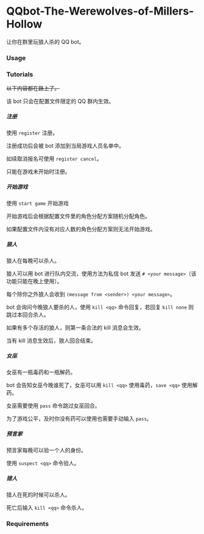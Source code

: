 # QQbot-The-Werewolves-of-Millers-Hollow

让你在群里玩狼人杀的 QQ bot。

### Usage

### Tutorials

~~以下内容都在路上了。~~

该 bot 只会在配置文件限定的 QQ 群内生效。

##### 注册

使用 `register` 注册。

注册成功后会被 bot 添加到当局游戏人员名单中。

如续取消报名可使用 `register cancel`。

只能在游戏未开始时注册。

##### 开始游戏

使用 `start game` 开始游戏

开始游戏后会根据配置文件里的角色分配方案随机分配角色。

如果配置文件内没有对应人数的角色分配方案则无法开始游戏。

##### 狼人

狼人在每晚可以杀人。

狼人可以用 bot 进行队内交流，使用方法为私信 bot 发送 `# <your message>`（该功能只能在晚上使用）。

每个除你之外狼人会收到 `(message from <sender>) <your message>`。

bot 会询问今晚狼人要杀的人，使用 `kill <qq>` 命令回复，若回复 `kill none` 则跳过本回合杀人。

如果有多个存活的狼人，则第一条合法的 kill 消息会生效。

当有 kill 消息生效后，狼人回合结束。

##### 女巫

女巫有一瓶毒药和一瓶解药。

bot 会告知女巫今晚谁死了，女巫可以用 `kill <qq>` 使用毒药，`save <qq>` 使用解药。

女巫需要使用 `pass` 命令跳过女巫回合。

为了游戏公平，及时你没有药可以使用也需要手动输入 `pass`。

##### 预言家

预言家每晚可以验一个人的身份。

使用 `suspect <qq>` 命令验人。

##### 猎人

猎人在死的时候可以杀人。

死亡后输入 `kill <qq>` 命令杀人。

### Requirements